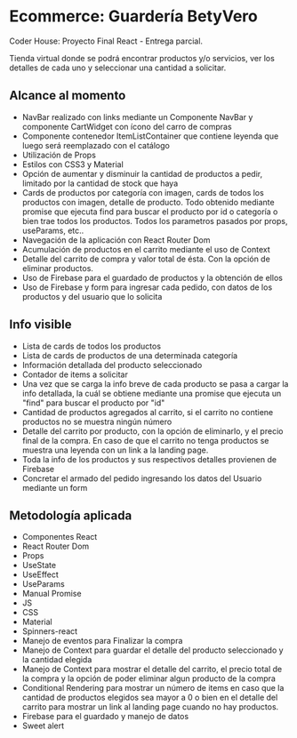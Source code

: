 # Ecommerce: Guardería BetyVero

Coder House: Proyecto Final React - Entrega parcial.

Tienda virtual donde se podrá encontrar productos y/o servicios, ver los detalles de cada uno y seleccionar una cantidad a solicitar.

## Alcance al momento

- NavBar realizado con links mediante un Componente NavBar y componente CartWidget con ícono del carro de compras
- Componente contenedor ItemListContainer que contiene leyenda que luego será reemplazado con el catálogo
- Utilización de Props 
- Estilos con CSS3 y Material
- Opción de aumentar y disminuir la cantidad de productos a pedir, limitado por la cantidad de stock que haya
- Cards de productos por categoría con imagen, cards de todos los productos con imagen, detalle de producto. Todo obtenido mediante promise que ejecuta find para buscar el producto por id o categoría o bien trae todos los productos. Todos los parametros pasados por props, useParams, etc..
- Navegación de la aplicación con React Router Dom
- Acumulación de productos en el carrito mediante el uso de Context
- Detalle del carrito de compra y valor total de ésta. Con la opción de eliminar productos.
- Uso de Firebase para el guardado de productos y la obtención de ellos
- Uso de Firebase y form para ingresar cada pedido, con datos de los productos y del usuario que lo solicita

## Info visible
- Lista de cards de todos los productos
- Lista de cards de productos de una determinada categoría
- Información detallada del producto seleccionado
- Contador de items a solicitar
- Una vez que se carga la info breve de cada producto se pasa a cargar la info detallada, la cuál se obtiene mediante una promise que ejecuta un "find" para buscar el producto por "id"
- Cantidad de productos agregados al carrito, si el carrito no contiene productos no se muestra ningún número
- Detalle del carrito por producto, con la opción de eliminarlo, y el precio final de la compra. En caso de que el carrito no tenga productos se muestra una leyenda con un link a la landing page.
- Toda la info de los productos y sus respectivos detalles provienen de Firebase
- Concretar el armado del pedido ingresando los datos del Usuario mediante un form

## Metodología aplicada

- Componentes React 
- React Router Dom
- Props 
- UseState
- UseEffect
- UseParams
- Manual Promise
- JS
- CSS
- Material
- Spinners-react
- Manejo de eventos para Finalizar la compra
- Manejo de Context para guardar el detalle del producto seleccionado y la cantidad elegida
- Manejo de Context para mostrar el detalle del carrito, el precio total de la compra y la opción de poder eliminar algun producto de la compra
- Conditional Rendering para mostrar un número de items en caso que la cantidad de productos elegidos sea mayor a 0 o bien en el detalle del carrito para mostrar un link al landing page cuando no hay productos.
- Firebase para el guardado y manejo de datos
- Sweet alert